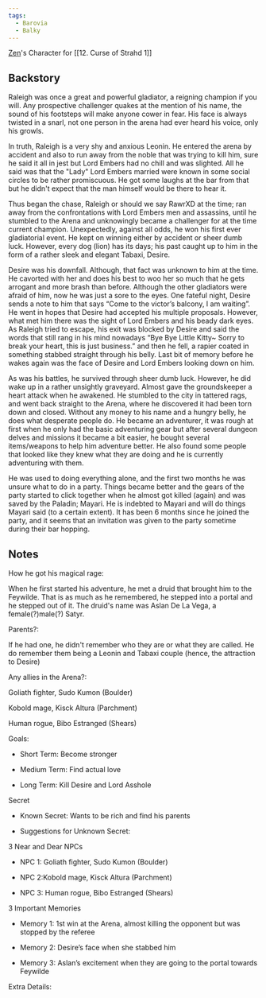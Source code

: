 ```yaml
---
tags:
  - Barovia
  - Balky
---
```

[Zen](Zen.md)'s Character for [[12. Curse of Strahd 1]]

## Backstory

Raleigh was once a great and powerful gladiator, a reigning champion if you will. Any prospective challenger quakes at the mention of his name, the sound of his footsteps will make anyone cower in fear. His face is always twisted in a snarl, not one person in the arena had ever heard his voice, only his growls.

In truth, Raleigh is a very shy and anxious Leonin. He entered the arena by accident and also to run away from the noble that was trying to kill him, sure he said it all in jest but Lord Embers had no chill and was slighted. All he said was that the "Lady" Lord Embers married were known in some social circles to be rather promiscuous. He got some laughs at the bar from that but he didn't expect that the man himself would be there to hear it. 

Thus began the chase, Raleigh or should we say RawrXD at the time; ran away from the confrontations with Lord Embers men and assassins, until he stumbled to the Arena and unknowingly became a challenger for at the time current champion. Unexpectedly, against all odds, he won his first ever gladiatorial event. He kept on winning either by accident or sheer dumb luck. However, every dog (lion) has its days; his past caught up to him in the form of a rather sleek and elegant Tabaxi, Desire. 

Desire was his downfall. Although, that fact was unknown to him at the time. He cavorted with her and does his best to woo her so much that he gets arrogant and more brash than before. Although the other gladiators were afraid of him, now he was just a sore to the eyes. One fateful night, Desire sends a note to him that says “Come to the victor’s balcony, I am waiting”. He went in hopes that Desire had accepted his multiple proposals. However, what met him there was the sight of Lord Embers and his beady dark eyes. As Raleigh tried to escape, his exit was blocked by Desire and said the words that still rang in his mind nowadays “Bye Bye Little Kitty~ Sorry to break your heart, this is just business.” and then he fell, a rapier coated in something stabbed straight through his belly. Last bit of memory before he wakes again was the face of Desire and Lord Embers looking down on him.  

As was his battles, he survived through sheer dumb luck. However, he did wake up in a rather unsightly graveyard. Almost gave the groundskeeper a heart attack when he awakened. He stumbled to the city in tattered rags, and went back straight to the Arena, where he discovered it had been torn down and closed. Without any money to his name and a hungry belly, he does what desperate people do. He became an adventurer, it was rough at first when he only had the basic adventuring gear but after several dungeon delves and missions it became a bit easier, he bought several items/weapons to help him adventure better. He also found some people that looked like they knew what they are doing and he is currently adventuring with them. 

He was used to doing everything alone, and the first two months he was unsure what to do in a party. Things became better and the gears of the party started to click together when he almost got killed (again) and was saved by the Paladin; Mayari. He is indebted to Mayari and will do things Mayari said (to a certain extent). It has been 6 months since he joined the party, and it seems that an invitation was given to the party sometime during their bar hopping. 

  

## Notes

How he got his magical rage:   

When he first started his adventure, he met a druid that brought him to the Feywilde. That is as much as he remembered, he stepped into a portal and he stepped out of it. The druid's name was Aslan De La Vega, a female(?)male(?) Satyr.  

Parents?:   

If he had one, he didn't remember who they are or what they are called. He do remember them being a Leonin and Tabaxi couple (hence, the attraction to Desire)  

Any allies in the Arena?:  

Goliath fighter, Sudo Kumon (Boulder)

Kobold mage, Kisck Altura (Parchment)

Human rogue, Bibo Estranged (Shears)

Goals:

-   Short Term: Become stronger
    
-   Medium Term: Find actual love
    
-   Long Term: Kill Desire and Lord Asshole
    

Secret 

-   Known Secret: Wants to be rich and find his parents
    
-   Suggestions for Unknown Secret: 
    

3 Near and Dear NPCs

-   NPC 1: Goliath fighter, Sudo Kumon (Boulder)
    
-   NPC 2:Kobold mage, Kisck Altura (Parchment)
    
-   NPC 3: Human rogue, Bibo Estranged (Shears)
    

3 Important Memories

-   Memory 1: 1st win at the Arena, almost killing the opponent but was stopped by the referee
    
-   Memory 2: Desire’s face when she stabbed him
    
-   Memory 3: Aslan’s excitement when they are going to the portal towards Feywilde
    

Extra Details:

